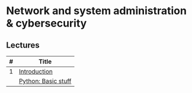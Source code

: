 # Network and system administration & cybersecurity
## Lectures
| #   | Title                                               |
| --- | --------------------------------------------------- |
| 1   | [Introduction](1a-introduction.md)                  |
|     | [Python: Basic stuff](1b-python-basic-stuff-pt1.md) |
